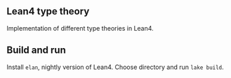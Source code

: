 ## Lean4 type theory

Implementation of different type theories in Lean4.

## Build and run

Install `elan`, nightly version of Lean4. Choose directory and run `lake build`.
